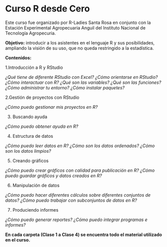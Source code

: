 # Curso R desde Cero

Este curso fue organizado por R-Ladies Santa Rosa en conjunto con la Estación Experimental Agropecuaria Anguil del Instituto Nacional de Tecnología Agropecuria.

**Objetivo:** introducir a los asistentes en el lenguaje R y sus posibilidades, ampliando la visión de su uso, que no queda restringido a la estadística.

**Contenidos:**

1.Introducción a R y RStudio

_¿Qué tiene de diferente RStudio con Excel?
¿Cómo orientarse en RStudio?
¿Cómo interactuar con R?
¿Qué son las variables?
¿Qué son las funciones?
¿Cómo administrar tu entorno?
¿Cómo instalar paquetes?_

2.Gestión de proyectos con RStudio

_¿Cómo puedo gestionar mis proyectos en R?_

3. Buscando ayuda

_¿Cómo puedo obtener ayuda en R?_

4. Estructura de datos

_¿Cómo puedo leer datos en R?
¿Cómo son los datos ordenados?
¿Cómo son los datos limpios?_

5. Creando gráficos

_¿Cómo puedo crear gráficos con calidad para publicación en R?
¿Cómo puedo guardar gráficos y datos creados en R?_

6. Manipulación de datos

_¿Cómo puedo hacer diferentes cálculos sobre diferentes conjuntos de datos?
¿Cómo puedo trabajar con subconjuntos de datos en R?_

7. Produciendo informes

_¿Cómo puedo generar reportes?
¿Cómo puedo integrar programas e informes?_

**En cada carpeta (Clase 1 a Clase 4) se encuentra todo el material utilizado en el curso.**
